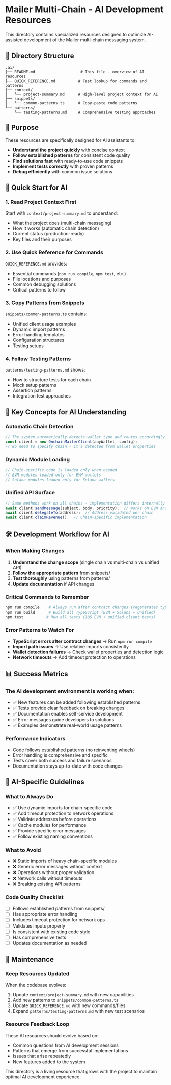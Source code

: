 # Mailer Multi-Chain - AI Development Resources

This directory contains specialized resources designed to optimize AI-assisted development of the Mailer multi-chain messaging system.

## 📁 Directory Structure

```
.ai/
├── README.md                    # This file - overview of AI resources
├── QUICK_REFERENCE.md          # Fast lookup for commands and patterns
├── context/
│   └── project-summary.md      # High-level project context for AI
├── snippets/
│   └── common-patterns.ts      # Copy-paste code patterns
└── patterns/
    └── testing-patterns.md     # Comprehensive testing approaches
```

## 🎯 Purpose

These resources are specifically designed for AI assistants to:
- **Understand the project quickly** with concise context
- **Follow established patterns** for consistent code quality
- **Find solutions fast** with ready-to-use code snippets
- **Implement tests correctly** with proven patterns
- **Debug efficiently** with common issue solutions

## 🚀 Quick Start for AI

### 1. Read Project Context First
Start with `context/project-summary.md` to understand:
- What the project does (multi-chain messaging)
- How it works (automatic chain detection)
- Current status (production-ready)
- Key files and their purposes

### 2. Use Quick Reference for Commands
`QUICK_REFERENCE.md` provides:
- Essential commands (`npm run compile`, `npm test`, etc.)
- File locations and purposes
- Common debugging solutions
- Critical patterns to follow

### 3. Copy Patterns from Snippets
`snippets/common-patterns.ts` contains:
- Unified client usage examples
- Dynamic import patterns
- Error handling templates
- Configuration structures
- Testing setups

### 4. Follow Testing Patterns
`patterns/testing-patterns.md` shows:
- How to structure tests for each chain
- Mock setup patterns
- Assertion patterns
- Integration test approaches

## 🧠 Key Concepts for AI Understanding

### Automatic Chain Detection
```typescript
// The system automatically detects wallet type and routes accordingly
const client = new OnchainMailerClient(anyWallet, config);
// No need to specify chain - it's detected from wallet properties
```

### Dynamic Module Loading
```typescript
// Chain-specific code is loaded only when needed
// EVM modules loaded only for EVM wallets
// Solana modules loaded only for Solana wallets
```

### Unified API Surface
```typescript
// Same methods work on all chains - implementation differs internally
await client.sendMessage(subject, body, priority);  // Works on EVM and Solana
await client.delegateTo(address);  // Address validated per chain
await client.claimRevenue();  // Chain-specific implementation
```

## 🛠️ Development Workflow for AI

### When Making Changes
1. **Understand the change scope** (single chain vs multi-chain vs unified API)
2. **Follow the appropriate pattern** from snippets/
3. **Test thoroughly** using patterns from patterns/
4. **Update documentation** if API changes

### Critical Commands to Remember
```bash
npm run compile    # Always run after contract changes (regenerates types)
npm run build      # Build all TypeScript (EVM + Solana + Unified)
npm test          # Run all tests (105 EVM + unified client tests)
```

### Error Patterns to Watch For
- **TypeScript errors after contract changes** → Run `npm run compile`
- **Import path issues** → Use relative imports consistently
- **Wallet detection failures** → Check wallet properties and detection logic
- **Network timeouts** → Add timeout protection to operations

## 📊 Success Metrics

### The AI development environment is working when:
- ✅ New features can be added following established patterns
- ✅ Tests provide clear feedback on breaking changes
- ✅ Documentation enables self-service development
- ✅ Error messages guide developers to solutions
- ✅ Examples demonstrate real-world usage patterns

### Performance Indicators
- Code follows established patterns (no reinventing wheels)
- Error handling is comprehensive and specific
- Tests cover both success and failure scenarios
- Documentation stays up-to-date with code changes

## 🎯 AI-Specific Guidelines

### What to Always Do
- ✅ Use dynamic imports for chain-specific code
- ✅ Add timeout protection to network operations
- ✅ Validate addresses before operations
- ✅ Cache modules for performance
- ✅ Provide specific error messages
- ✅ Follow existing naming conventions

### What to Avoid
- ❌ Static imports of heavy chain-specific modules
- ❌ Generic error messages without context
- ❌ Operations without proper validation
- ❌ Network calls without timeouts
- ❌ Breaking existing API patterns

### Code Quality Checklist
- [ ] Follows established patterns from snippets/
- [ ] Has appropriate error handling
- [ ] Includes timeout protection for network ops
- [ ] Validates inputs properly
- [ ] Is consistent with existing code style
- [ ] Has comprehensive tests
- [ ] Updates documentation as needed

## 🔄 Maintenance

### Keep Resources Updated
When the codebase evolves:
1. Update `context/project-summary.md` with new capabilities
2. Add new patterns to `snippets/common-patterns.ts`
3. Update `QUICK_REFERENCE.md` with new commands/files
4. Expand `patterns/testing-patterns.md` with new test scenarios

### Resource Feedback Loop
These AI resources should evolve based on:
- Common questions from AI development sessions
- Patterns that emerge from successful implementations
- Issues that arise repeatedly
- New features added to the system

This directory is a living resource that grows with the project to maintain optimal AI development experience.